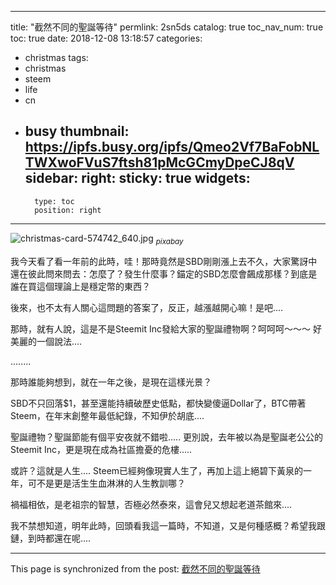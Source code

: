 
---
title: "截然不同的聖誕等待"
permlink: 2sn5ds
catalog: true
toc_nav_num: true
toc: true
date: 2018-12-08 13:18:57
categories:
- christmas
tags:
- christmas
- steem
- life
- cn
- busy
thumbnail: https://ipfs.busy.org/ipfs/Qmeo2Vf7BaFobNLTWXwoFVuS7ftsh81pMcGCmyDpeCJ8qV
sidebar:
    right:
        sticky: true
widgets:
    -
        type: toc
        position: right
---


![christmas-card-574742_640.jpg](https://ipfs.busy.org/ipfs/Qmeo2Vf7BaFobNLTWXwoFVuS7ftsh81pMcGCmyDpeCJ8qV)
<sub>*pixabay*</sub>

我今天看了看一年前的此時，哇！那時竟然是SBD剛剛漲上去不久，大家驚訝中還在彼此問來問去：怎麼了？發生什麼事？錨定的SBD怎麼會飆成那樣？到底是誰在買這個理論上是穩定幣的東西？

後來，也不太有人關心這問題的答案了，反正，越漲越開心嘛！是吧....

那時，就有人說，這是不是Steemit Inc發給大家的聖誕禮物啊？呵呵呵～～～ 好美麗的一個說法....

........

那時誰能夠想到，就在一年之後，是現在這樣光景？

SBD不只回落$1，甚至還能持續破歷史低點，都快變傻逼Dollar了，BTC帶著Steem，在年末創整年最低紀錄，不知伊於胡底.... 

聖誕禮物？聖誕節能有個平安夜就不錯啦..... 更別說，去年被以為是聖誕老公公的Steemit Inc，更是現在成為社區擔憂的危樓.....

或許？這就是人生.... Steem已經夠像現實人生了，再加上這上絕碧下黃泉的一年，可不是更是活生生血淋淋的人生教訓哪？

禍福相依，是老祖宗的智慧，否極必然泰來，這會兒又想起老道茶館來.... 

我不禁想知道，明年此時，回頭看我這一篇時，不知道，又是何種感概？希望我跟鏈，到時都還在呢....


- - -

This page is synchronized from the post: [截然不同的聖誕等待](https://steemit.com/@deanliu/2sn5ds)
